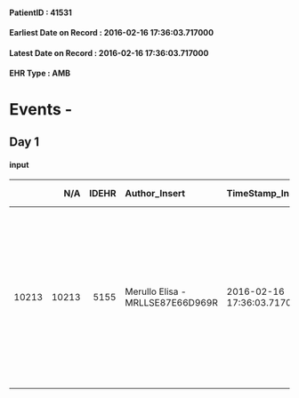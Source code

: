 
#### PatientID : 41531
#### Earliest Date on Record : 2016-02-16 17:36:03.717000
#### Latest Date on Record : 2016-02-16 17:36:03.717000
#### EHR Type : AMB

# Events - 

## Day 1

#### input
|       |    N/A |   IDEHR | Author_Insert                    | TimeStamp_Insert           | EHRType   |   PatientID |   IDDigitalSignDocument | persone_vicine   |   Unnamed: 0_x.1 |   IDANAMNESI_SOCIALE | Patient   | FamigliaAltro   | Paziente_T   | FamigliaAltro_T   |   Non_Rilevabile_x.1 | Note_Non_Rilevabile_x.1   | opt_Problemi   | Note_I                                                                                                                                                                              | opt_paziente_a   | opt_famiglia_a      | opt_adeguatezza   | opt_paziente_solo   | ds_note_con                                                                                                                                                                   | opt_presente_assente   | Presenza_minori   | Caregiver_principale   | opt_capacita   | ds_familiari_coinv   | opt_necessario   | opt_presente   | opt_risorse_ec   | opt_paziente_psi   | opt_Ins_vol   | ds_note_prio                                                                                                                                                       | opt_paziente_ad   | opt_caregiver_ad   | Needs     | Domestic partnership   | Fragility   | opt_famiglia_psi   |
|------:|-------:|--------:|:---------------------------------|:---------------------------|:----------|------------:|------------------------:|:-----------------|-----------------:|---------------------:|:----------|:----------------|:-------------|:------------------|---------------------:|:--------------------------|:---------------|:------------------------------------------------------------------------------------------------------------------------------------------------------------------------------------|:-----------------|:--------------------|:------------------|:--------------------|:------------------------------------------------------------------------------------------------------------------------------------------------------------------------------|:-----------------------|:------------------|:-----------------------|:---------------|:---------------------|:-----------------|:---------------|:-----------------|:-------------------|:--------------|:-------------------------------------------------------------------------------------------------------------------------------------------------------------------|:------------------|:-------------------|:----------|:-----------------------|:------------|:-------------------|
| 10213 |  10213 |    5155 | Merullo Elisa - MRLLSE87E66D969R | 2016-02-16 17:36:03.717000 | AMB       |       41531 |                  276457 | N/A              |             2560 |                 1685 | Si#1      | Si#1            | No#0         | No#0              |                    0 | NR                        | No#0           | Il pz sa della diagnosi ma non della prognosi infausta. La figlia √® completamente in un'area illusoria, molto spaventata e legata alla speranza di una dimissione e di un miracolo | Indefinite#2     | Sovradimensionate#0 | No#0              | No#0                | Il pz vive con la badante. Presente un'unica figlia che lavora in banca. La figlia non se la sente di gestire l'assistenza a casa. Figlia particolare e difficile da gestire. | Presente#1             | No#0              | caregiver              | Adeguato#0     | daughter and son-in  | No#0             | Si#1           | Adeguate#1       | No#0               | No#0          | Il bisogno espresso √® a livello clinico. Ho fatto fatica a spiegare il senso del setting hospice nonostante la coniuge del pz sia stata ricoverata qui in hospice | Parziale#1        | Parziale#1         | Clinici#0 | Badante#1              | nessuna#0   | S√¨#1              |


